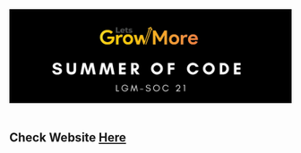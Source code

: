 <img src="assets/images/logo.png">
<br><br>


## Check Website <a href="https://rohan-kulkarni-25.github.io/LGM-SOC/">Here</a>
